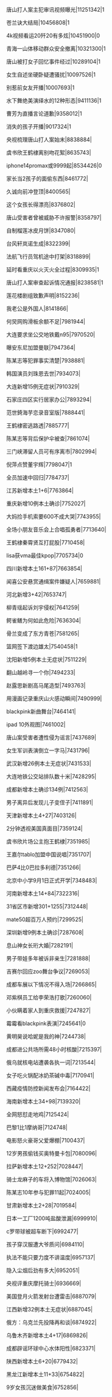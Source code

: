 唐山打人案主犯审讯视频曝光|11251342|1

苍兰诀大结局|10456808|1

4k视频看运20歼20有多炫|10451900|0

青海一山体移动群众安全撤离|10321300|1

唐山被打女子回忆事件经过|10289104|1

女生自述坐硬卧疑遭骚扰|10097526|1

别惹前女友开播|10007693|1

水下舞绝美演绎水的12种形态|9411136|1

曹芳为直播言论道歉|9358012|1

消失的孩子开播|9017324|1

央视梳理唐山打人案始末|8838884|

虞书欣王鹤棣离别吻花絮|8635743|

iphone14promax或9999起|8534426|0

家长当2孩子的面偷东西|8461772|

久诚向前冲登顶|8400565|

这个女孩长得漂亮|8376802|

唐山受害者曾被威胁不许报警|8358797|

自制榴莲冰皮月饼|8347080|

台风轩岚诺生成|8322399|

法航飞行员驾机途中打架|8318899|

延时看重庆以火灭火全过程|8309935|1

唐山打人案审查起诉情况通报|8238581|1

莲花楼剧组致歉声明|8152236|

我老公是外国人|8141866|

何炅网购滑板余额不足|7981944|

大连要求坐公交地铁戴n95|7970520|

曝安东尼加盟曼联|7947364|

陈某志等犯罪事实清楚|7938881|

韩国演员刘珠恩去世|7934073|

大连新增15例无症状|7910329|

石家庄四区实行居家办公|7893294|

范世錡海芋恋录音室版|7888441|

王鹤棣密逃路透|7885777|

陈某志等背后保护伞被查|7861074|

三门峡滞留人员可有序离市|7802994|

倪萍点赞董宇辉|7798047|1

全员加速中回归|7784737|

江苏新增本土1+6|7763864|

重庆新增10例本土确诊|7752027|

大妈捡手机索要600不成大哭|7743955|

全场小朋友音乐会上合唱孤勇者|7713640|

王鹤棣秦霄贤互打屁股|7710458|

lisa获vma最佳kpop|7705734|0

四川新增本土161+87|7663854|

闻喜公安悬赏通缉案件嫌疑人|7659881|

河北新增3+42|7653747|

柳青瑶起诉刘宇侵权|7641259|

鳄雀鳝为何如此危险|7636304|

骨兰变成了东方青苍|7581265|

篮网签下渡边雄太|7540458|1

沈阳新增5例本土无症状|7511229|

翻山越岭寻一个你|7494233|

赵露思新剧高马尾造型|7493763|

用漫画记录重庆山火感动瞬间|7490999|

blackpink新曲舞台|7464141|

ipad 10外观图|7461002|

唐山案受害者遭性侵为谣言|7437689|

女生军训表演倒立一字马|7431796|

武汉新增26例本土无症状|7431533|

大连地铁公交站排队数十米|7428295|

成都新增本土确诊134例|7412563|

男子离异后发现儿子变侄子|7411891|

天津新增本土4+27|7403126|

2分钟透视美国真面目|7359124|

虞书欣片场公主抱王鹤棣|7351985|

王嘉尔tablo加盟中国说唱|7351707|

巴萨4比0巴拉多利德|7351266|

北京中小学9月1日正式开学|7348483|

河南新增本土14+84|7322316|

31省区市新增301+1255|7312448|

mate50超百万人预约|7299525|

深圳新增9例本土确诊|7287608|

息山神女长珩大婚|7282191|

男子带娃多年被诉非亲生|7281888|

吉赛尔回应zoo舞台争议|7269053|

成都车展以下情况不得入场|7266865|

邓紫棋员工给李荣浩打歌|7260060|

小伙瞒着家人到重庆救援|7247827|

霉霉看blackpink表演|7245641|0

黄明昊说哈妮是我的神|7244738|

成都进公共场所需48小时核酸|7215397|

俄乌就核电站遭袭各执一词|7213544|

女子吃火锅配冰奶茶碱中毒|7170941|

西藏疫情防控新闻发布会|7164422|

海南新增本土34+98|7139320|

全网怒怼走地鸡|7125424|

巴黎1比1摩纳哥|7124748|

电影怒火豪哥父爱爆棚|7100437|

12岁男孩偷钱买奥特曼卡包|7080096|

拉萨新增本土12+252|7028447|

骑士龙麻子的车将入博物馆|7026063|

陈某志10年参与犯罪11起|7024005|

甘肃新增本土2+28|7019584|

日本一工厂1200吨盐酸泄漏|6999910|

c罗带球被超车断下|6992477|

孩子穿汉服遭大爷质问|6984110|

执法不能只要力度不讲温度|6957137|

隐入尘烟后劲有多大|6952051|

央视评重庆摩托骑士|6936669|

美国登月火箭发射台遭雷击|6887079|

江西新增32例本土无症状|6887045|

俄方：乌克兰先投降再和谈|6874922|

乌鲁木齐新增本土4+17|6869826|

成都辟谣环球中心水体阳性|6823371|

陕西新增本土6+20|6779432|

黑龙江新增本土11+33|6754822|

9岁女孩沉迷做美食|6752856|

